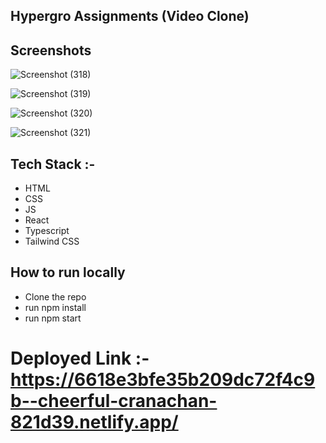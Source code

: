 ## Hypergro Assignments (Video Clone)

## Screenshots


![Screenshot (318)](https://github.com/UmerAhmad9126/hypergro-assignments/assets/107202480/5000feed-0382-4936-8f8b-6f0a1b3868f1)

![Screenshot (319)](https://github.com/UmerAhmad9126/hypergro-assignments/assets/107202480/599c47a2-9a61-434e-b099-44571c977b84)

![Screenshot (320)](https://github.com/UmerAhmad9126/hypergro-assignments/assets/107202480/9505aa6d-a649-41b4-b42a-04eea3f86b83)

![Screenshot (321)](https://github.com/UmerAhmad9126/hypergro-assignments/assets/107202480/ba4c14db-7767-42c1-8041-4ef96a27dbd5)

## Tech Stack :-

   - HTML
   - CSS
   - JS
   - React
   - Typescript
   - Tailwind CSS

## How to run locally

- Clone the repo
- run npm install
- run npm start

# Deployed Link :- https://6618e3bfe35b209dc72f4c9b--cheerful-cranachan-821d39.netlify.app/

